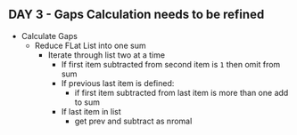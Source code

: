 ## DAY 3 - Gaps Calculation needs to be refined

* Calculate Gaps
   - Reduce FLat List into one sum
      * Iterate through list two at a time
         - If first item subtracted from second item is `1` then omit from sum
         - If previous last item is defined:
            - if first item subtracted from last item is more than one add to sum
         - If last item in list
            - get prev and subtract as nromal